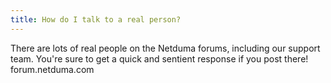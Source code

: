 ```yaml
---
title: How do I talk to a real person?
---
```


There are lots of real people on the Netduma forums, including our support team.
You're sure to get a quick and sentient response if you post there!
forum.netduma.com
